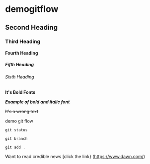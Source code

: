 # demogitflow

## Second Heading
### Third Heading
#### Fourth Heading
##### Fifth Heading
###### Sixth Heading

**It's Bold Fonts**

***Example of bold and italic font***

~~It's a wrong text~~

demo git flow

```
git status

git branch

git add .
```
Want to read credible news [click the link} (https://www.dawn.com/)

